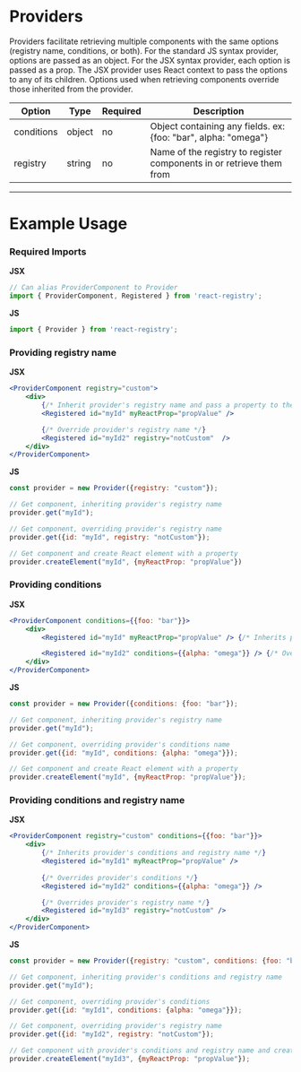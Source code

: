 # Providers

Providers facilitate retrieving multiple components with the same options (registry name, conditions, or both). For the standard JS syntax provider, options are passed as an object. For the JSX syntax provider, each option is passed as a prop. The JSX provider uses React context to pass the options to any of its children. Options used when retrieving components override those inherited from the provider.

| Option     | Type   | Required | Description                                                           |
|------------|--------|----------|-----------------------------------------------------------------------|
| conditions | object | no       | Object containing any fields. ex: {foo: "bar", alpha: "omega"}        |
| registry   | string | no       | Name of the registry to register components in or retrieve them from  |

---

# Example Usage

### Required Imports

**JSX**
```js
// Can alias ProviderComponent to Provider
import { ProviderComponent, Registered } from 'react-registry'; 
```

**JS**
```js
import { Provider } from 'react-registry';
```

### Providing registry name


**JSX**
```jsx
<ProviderComponent registry="custom">
    <div>
        {/* Inherit provider's registry name and pass a property to the component */}
        <Registered id="myId" myReactProp="propValue" /> 

        {/* Override provider's registry name */}
        <Registered id="myId2" registry="notCustom"  /> 
    </div>
</ProviderComponent>
```

**JS**
```js
const provider = new Provider({registry: "custom"});

// Get component, inheriting provider's registry name
provider.get("myId");

// Get component, overriding provider's registry name
provider.get({id: "myId", registry: "notCustom"});

// Get component and create React element with a property
provider.createElement("myId", {myReactProp: "propValue"}) 
```

### Providing conditions


**JSX**
```jsx
<ProviderComponent conditions={{foo: "bar"}}>
    <div>
        <Registered id="myId" myReactProp="propValue" /> {/* Inherits provider's conditions */}

        <Registered id="myId2" conditions={{alpha: "omega"}} /> {/* Overrides provider's conditions */}
    </div>
</ProviderComponent>
```

**JS**
```js
const provider = new Provider({conditions: {foo: "bar"});

// Get component, inheriting provider's registry name
provider.get("myId");

// Get component, overriding provider's conditions name
provider.get({id: "myId", conditions: {alpha: "omega"}}); 

// Get component and create React element with a property
provider.createElement("myId", {myReactProp: "propValue"});
```

### Providing conditions and registry name

**JSX**
```jsx
<ProviderComponent registry="custom" conditions={{foo: "bar"}}>
    <div>
        {/* Inherits provider's conditions and registry name */}
        <Registered id="myId1" myReactProp="propValue" /> 
        
        {/* Overrides provider's conditions */}
        <Registered id="myId2" conditions={{alpha: "omega"}} /> 

        {/* Overrides provider's registry name */}
        <Registered id="myId3" registry="notCustom" />
    </div>
</ProviderComponent>
```

**JS**
```js
const provider = new Provider({registry: "custom", conditions: {foo: "bar"}});

// Get component, inheriting provider's conditions and registry name
provider.get("myId");

// Get component, overriding provider's conditions
provider.get({id: "myId1", conditions: {alpha: "omega"}});

// Get component, overriding provider's registry name
provider.get({id: "myId2", registry: "notCustom"});

// Get component with provider's conditions and registry name and create React element with a property
provider.createElement("myId3", {myReactProp: "propValue"});
```